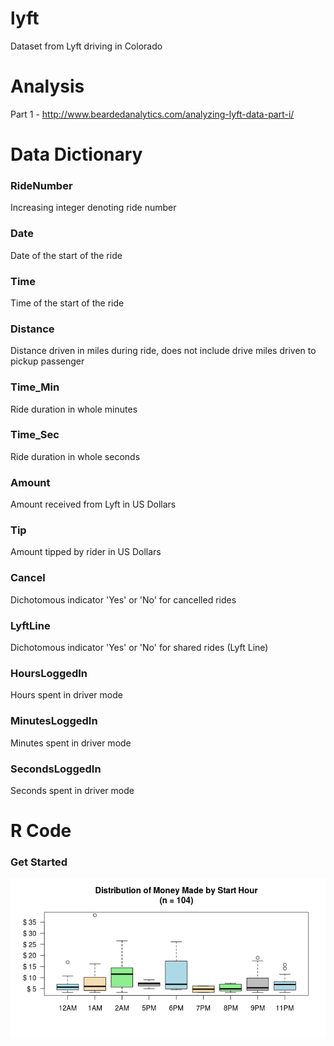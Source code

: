 # lyft
Dataset from Lyft driving in Colorado

# Analysis 
Part 1 - http://www.beardedanalytics.com/analyzing-lyft-data-part-i/

# Data Dictionary 

### RideNumber 
Increasing integer denoting ride number

### Date 
Date of the start of the ride

### Time 
Time of the start of the ride

### Distance 
Distance driven in miles during ride, does not include drive miles driven to pickup passenger

### Time_Min 
Ride duration in whole minutes

### Time_Sec 
Ride duration in whole seconds

### Amount 
Amount received from Lyft in US Dollars

### Tip 
Amount tipped by rider in US Dollars

### Cancel 
Dichotomous indicator 'Yes' or 'No' for cancelled rides

### LyftLine 
Dichotomous indicator 'Yes' or 'No' for shared rides (Lyft Line)

### HoursLoggedIn 
Hours spent in driver mode

### MinutesLoggedIn 
Minutes spent in driver mode

### SecondsLoggedIn
Seconds spent in driver mode

# R Code 
### Get Started 

![](MoneyByHour.png)
